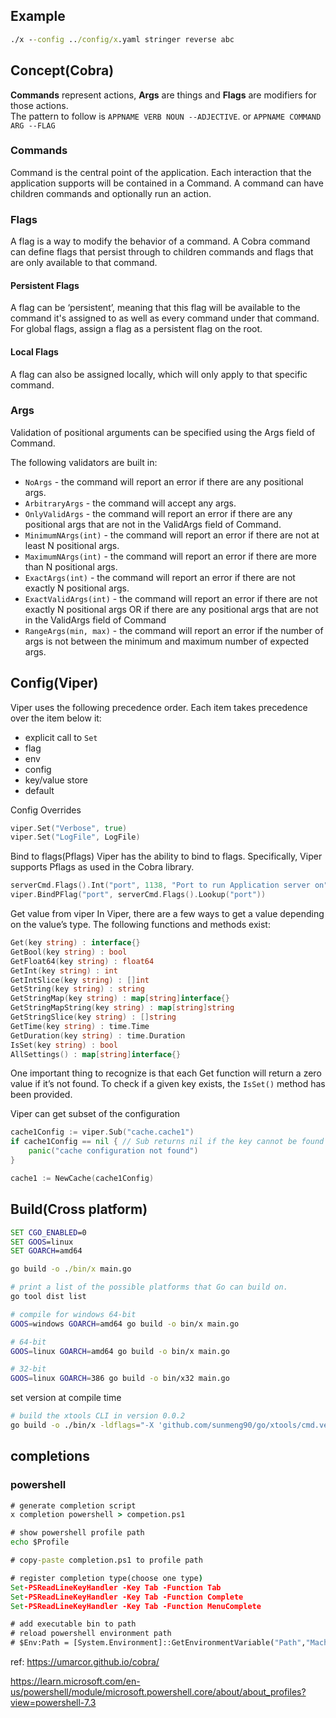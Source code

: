 ## Example

```cmd
./x --config ../config/x.yaml stringer reverse abc
```

## Concept(Cobra)

**Commands** represent actions, **Args** are things and **Flags** are modifiers for those actions.  
The pattern to follow is `APPNAME VERB NOUN --ADJECTIVE`. or `APPNAME COMMAND ARG --FLAG`

### Commands

Command is the central point of the application. Each interaction that the application supports will be contained in a
Command. A command can have children commands and optionally run an action.

### Flags

A flag is a way to modify the behavior of a command. A Cobra command can define flags that persist through to children
commands and flags that are only available to that command.

#### Persistent Flags

A flag can be ‘persistent’, meaning that this flag will be available to the command it's assigned to as well as every
command under that command. For global flags, assign a flag as a persistent flag on the root.

#### Local Flags

A flag can also be assigned locally, which will only apply to that specific command.

### Args

Validation of positional arguments can be specified using the Args field of Command.

The following validators are built in:

* `NoArgs` - the command will report an error if there are any positional args.
* `ArbitraryArgs` - the command will accept any args.
* `OnlyValidArgs` - the command will report an error if there are any positional args that are not in the ValidArgs
  field of
  Command.
* `MinimumNArgs(int)` - the command will report an error if there are not at least N positional args.
* `MaximumNArgs(int)` - the command will report an error if there are more than N positional args.
* `ExactArgs(int)` - the command will report an error if there are not exactly N positional args.
* `ExactValidArgs(int)` - the command will report an error if there are not exactly N positional args OR if there are
  any
  positional args that are not in the ValidArgs field of Command
* `RangeArgs(min, max)` - the command will report an error if the number of args is not between the minimum and maximum
  number of expected args.

## Config(Viper)

Viper uses the following precedence order. Each item takes precedence over the item below it:

* explicit call to `Set`
* flag
* env
* config
* key/value store
* default

Config Overrides

```go
viper.Set("Verbose", true)
viper.Set("LogFile", LogFile)
```

Bind to flags(Pflags)
Viper has the ability to bind to flags. Specifically, Viper supports Pflags as used in the Cobra library.

```go 
serverCmd.Flags().Int("port", 1138, "Port to run Application server on")
viper.BindPFlag("port", serverCmd.Flags().Lookup("port"))
```

Get value from viper
In Viper, there are a few ways to get a value depending on the value’s type. The following functions and methods exist:

```go
Get(key string) : interface{}
GetBool(key string) : bool
GetFloat64(key string) : float64
GetInt(key string) : int
GetIntSlice(key string) : []int
GetString(key string) : string
GetStringMap(key string) : map[string]interface{}
GetStringMapString(key string) : map[string]string
GetStringSlice(key string) : []string
GetTime(key string) : time.Time
GetDuration(key string) : time.Duration
IsSet(key string) : bool
AllSettings() : map[string]interface{}
```

One important thing to recognize is that each Get function will return a zero value if it’s not found. To check if a
given key exists, the `IsSet()` method has been provided.

Viper can get subset of the configuration

```go 
cache1Config := viper.Sub("cache.cache1")
if cache1Config == nil { // Sub returns nil if the key cannot be found
	panic("cache configuration not found")
}

cache1 := NewCache(cache1Config)
```

## Build(Cross platform)

```cmd
SET CGO_ENABLED=0
SET GOOS=linux
SET GOARCH=amd64

go build -o ./bin/x main.go
```

```bash
# print a list of the possible platforms that Go can build on.
go tool dist list

# compile for windows 64-bit
GOOS=windows GOARCH=amd64 go build -o bin/x main.go

# 64-bit
GOOS=linux GOARCH=amd64 go build -o bin/x main.go

# 32-bit
GOOS=linux GOARCH=386 go build -o bin/x32 main.go
```

set version at compile time

```bash
# build the xtools CLI in version 0.0.2
go build -o ./bin/x -ldflags="-X 'github.com/sunmeng90/go/xtools/cmd.version=0.0.2'" main.go
```

## completions

### powershell

```cmd
# generate completion script
x completion powershell > competion.ps1

# show powershell profile path
echo $Profile

# copy-paste completion.ps1 to profile path

# register completion type(choose one type)
Set-PSReadLineKeyHandler -Key Tab -Function Tab
Set-PSReadLineKeyHandler -Key Tab -Function Complete
Set-PSReadLineKeyHandler -Key Tab -Function MenuComplete

# add executable bin to path
# reload powershell environment path
# $Env:Path = [System.Environment]::GetEnvironmentVariable("Path","Machine") + ";" + [System.Environment]::GetEnvironmentVariable("Path","User")  
```


ref:
https://umarcor.github.io/cobra/

https://learn.microsoft.com/en-us/powershell/module/microsoft.powershell.core/about/about_profiles?view=powershell-7.3